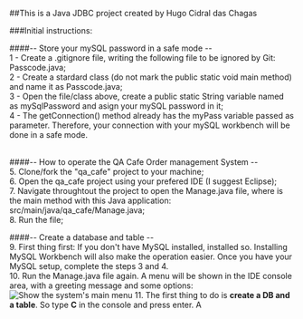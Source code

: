 ##This is a Java JDBC project created by Hugo Cidral das Chagas

###Initial instructions:

####-- Store your mySQL password in a safe mode -- <br>
1 - Create a .gitignore file, writing the following file to be ignored by Git: Passcode.java; <br>
2 - Create a stardard class (do not mark the public static void main method) and name it as Passcode.java;  <br>
3 - Open the file/class above, create a public static String variable named as mySqlPassword and asign your mySQL password in it; <br>
4 - The getConnection() method already has the myPass variable passed as parameter. Therefore, your connection with your mySQL workbench will be done in a safe mode. <br><br>

####-- How to operate the QA Cafe Order management System -- <br>
5. Clone/fork the "qa_cafe" project to your machine;<br>
6. Open the qa_cafe project using your prefered IDE (I suggest Eclipse);<br>
7. Navigate throughtout the project to open the Manage.java file, where is the main method with this Java application: src/main/java/qa_cafe/Manage.java;<br>
8. Run the file;<br>

####-- Create a database and table --<br>
9. First thing first: If you don't have MySQL installed, installed so. Installing MySQL Workbench will also make the operation easier. Once you have your MySQL setup, complete the steps 3 and 4.<br>
10. Run the Manage.java file again. A menu will be shown in the IDE console area, with a greeting message and some options:<br>
![Show the system's main menu](https://ibb.co/RbdxPjg)
11. The first thing to do is **create a DB and a table**. So type **C** in the console and press enter. A 



